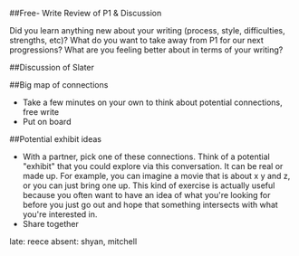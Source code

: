 ##Free- Write Review of P1 & Discussion

Did you learn anything new about your writing (process, style, difficulties, strengths, etc)?
What do you want to take away from P1 for our next progressions?
What are you feeling better about in terms of your writing?

##Discussion of Slater

##Big map of connections
- Take a few minutes on your own to think about potential connections, free write
- Put on board

##Potential exhibit ideas
- With a partner, pick one of these connections. Think of a potential "exhibit" that you could explore via this conversation. It can be real or made up. For example, you can imagine a movie that is about x y and z, or you can just bring one up. This kind of exercise is actually useful because you often want to have an idea of what you're looking for before you just go out and hope that something intersects with what you're interested in.
- Share together

late: reece
absent: shyan, mitchell
